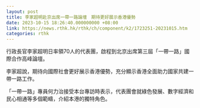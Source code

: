 ```yaml
---
layout: post
title: 李家超明赴京出席一帶一路論壇　期待更好展示香港優勢
date: 2023-10-15 18:26:40.000000000 +08:00
link: https://news.rthk.hk/rthk/ch/component/k2/1723251-20231015.htm
categories: rthk
---
```


行政長官李家超明日率領70人的代表團，啟程到北京出席第三屆「一帶一路」國際合作高峰論壇。

李家超說，期待向國際社會更好展示香港優勢，充分顯示香港全面助力國家共建一帶一路工作。

「一帶一路」專員何力治接受本台專訪時表示，代表團會就綠色發展、數字經濟和民心相通等多個範疇，介紹本港的獨特角色。
